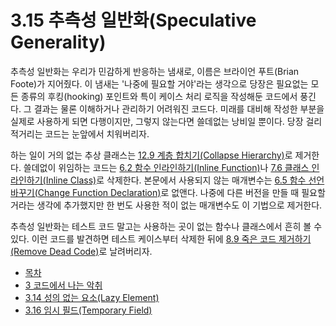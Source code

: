 # 3.15 추측성 일반화(Speculative Generality)
추측성 일반화는 우리가 민감하게 반응하는 냄새로, 이름은 브라이언 푸트(Brian Foote)가 지어줬다. 이 냄새는 '나중에 필요할 거야'라는 생각으로 당장은 필요없는 모든 종류의 후킹(hooking) 포인트와 특이 케이스 처리 로직을 작성해둔 코드에서 풍긴다. 그 결과는 물론 이해하거나 관리하기 어려워진 코드다. 미래를 대비해 작성한 부분을 실제로 사용하게 되면 다행이지만, 그렇지 않는다면 쓸데없는 낭비일 뿐이다. 당장 걸리적거리는 코드는 눈앞에서 치워버리자.

하는 일이 거의 없는 추상 클래스는 [12.9 계층 합치기(Collapse Hierarchy)](https://github.com/wonder13662/refactoring-v2/blob/writing/chapter12/12-9.md)로 제거한다. 쓸데없이 위임하는 코드는 [6.2 함수 인라인하기(Inline Function)](https://github.com/wonder13662/refactoring-v2/blob/writing/chapter06/6-2.md)나 [7.6 클래스 인라인하기(Inline Class)](https://github.com/wonder13662/refactoring-v2/blob/writing/chapter07/7-6.md)로 삭제한다. 본문에서 사용되지 않는 매개변수는 [6.5 함수 선언 바꾸기(Change Function Declaration)](https://github.com/wonder13662/refactoring-v2/blob/writing/chapter06/6-5.md)로 없앤다. 나중에 다른 버전을 만들 때 필요할 거라는 생각에 추가했지만 한 번도 사용한 적이 없는 매개변수도 이 기법으로 제거한다.

추측성 일반화는 테스트 코드 말고는 사용하는 곳이 없는 함수나 클래스에서 흔히 볼 수 있다. 이런 코드를 발견하면 테스트 케이스부터 삭제한 뒤에 [8.9 죽은 코드 제거하기(Remove Dead Code)](https://github.com/wonder13662/refactoring-v2/blob/writing/chapter08/8-9.md)로 날려버리자.

- [목차](https://github.com/wonder13662/refactoring-v2/blob/writing)
- [3 코드에서 나는 악취](https://github.com/wonder13662/refactoring-v2/blob/writing/chapter03)
- [3.14 성의 없는 요소(Lazy Element)](https://github.com/wonder13662/refactoring-v2/blob/writing/chapter03/3-14.md)
- [3.16 임시 필드(Temporary Field)](https://github.com/wonder13662/refactoring-v2/blob/writing/chapter03/3-16.md)